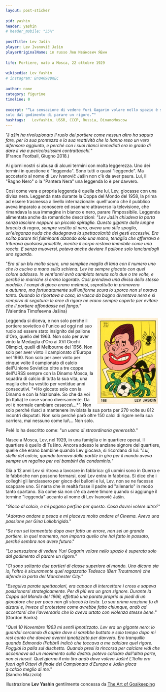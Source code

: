 ```yaml
---
layout: post-sticker

pid: yashin
header: yashin
# header_mobile: "35%"

postTitle: Lev Jašin
player: Lev Ivanovič Jašin
playerOriginalName: in russo Лев Ива́нович Я́шин

life: Portiere, nato a Mosca, 22 ottobre 1929

wikipedia: Lev_Yashin
# instagram: BnUA698BnEC

author: none
category: figurine
timeline: 0

excerpt: "“La sensazione di vedere Yuri Gagarin volare nello spazio è superata
solo dal godimento di parare un rigore.”"
hashtags:   LevYashin, USSR, CCCP, Russia, DinamoMoscow
---
```

"J _ašin ha rivoluzionato il ruolo del portiere come nessun altro ha
saputo fare, per la sua prontezza e la sua reattività che lo hanno reso
un vero difensore aggiunto, e perché con i suoi rilanci immediati era in
grado di dare il via a pericolosissimi contrattacchi._"
<br/>
(France Football, Giugno 2018.)

Ai giorni nostri si abusa di alcuni termini con molta leggerezza. Uno
dei termini in questione è "leggenda". Sono tutti o quasi "leggende". Ma
accostarlo al nome di Lev Ivanovič Jašin non c'è da aver paura. Lui, il
"Ragno Nero" o la "Pantera Nera" una leggenda lo è per davvero.

Così come vera e propria leggenda è quella che lui, Lev, giocasse con
una divisa nera. Leggenda nata durante la Coppa del Mondo del 1958, la
prima ad essere trasmessa a livello internazionale: quell'uomo che il
pubblico aveva imparato a conoscere ed osannare attraverso la
televisione, che rimandava la sua immagine in bianco e nero, parare
l'impossibile. Leggenda alimentata anche da romantiche descrizioni:
"*Lev Jašin chiudeva la porta senza lasciare neppure un piccolo
spiraglio. Questo gigante dalle lunghe braccia di ragno, sempre vestito
di nero, aveva uno stile spoglio, un'eleganza nuda che disdegnava la
spettacolarità dei gesti eccessivi. Era solito parare tiri fulminanti
alzando solo una mano, tenaglia che afferrava e triturava qualsiasi
proiettile, mentre il corpo restava immobile come una roccia. E senza
muoversi, poteva anche deviare il pallone solo lanciandogli uno
sguardo.*

"*Era di un blu molto scuro, una semplice maglia di lana con il numero
uno che io cucivo a mano sulla schiena. Lev ha sempre giocato con quel
colore addosso. In vent'anni avrà cambiato tenuta solo due o tre
volte, e perché le maniche si erano logorate. Così prendeva una divisa
dello stesso modello. I campi di gioco erano melmosi, soprattutto in
primavera e autunno, ma fortunatamente sull'uniforme scura lo sporco non
si notava tanto. Quando la riportava a casa, la vasca da bagno diventava
nera e si riempiva di segatura: le aree di rigore ne erano sempre
coperte per evitare che il portiere affondasse nel fango."*
<br/>
(Valentina Timofeevna Jašina)

<img class="responsive-img margin-1em w40 hidden-xs" src="assets/pics/stickers/yashin2.png" alt="{{page.title}}" align="right">
Leggenda si diceva, e non solo perché il portiere sovietico è l'unico ad
oggi nel suo ruolo ad essere stato insignito del pallone d'Oro, quello
del 1963. Non solo per aver vinto la Medaglia d'Oro ai XVI Giochi
Olimpici, quelli di Melbourne del 1956. Non solo per aver vinto il
campionato d'Europa nel 1960. Non solo per aver vinto per cinque volte
il campionato di calcio dell'Unione Sovietica oltre a tre coppe
dell'URSS sempre con la Dinamo Mosca, la squadra di calcio di tutta la
sua vita, una maglia che ha vestito per ventidue anni consecutivi. "*Ho
giocato solo con la Dinamo e con la Nazionale. So che da voi (in Italia)
le cose vanno diversamente. Da voi è normale cambiare casacca\...*". Non
solo perché riuscì a mantenere inviolata la sua porta per 270 volte su
812 incontri disputati. Non solo perché parò oltre 150 calci di rigore
nella sua carriera, mai nessuno come lui\... Non solo. 

Pelé lo ha descritto come: "*un uomo di straordinaria generosità.*"

Nasce a Mosca, Lev, nel 1929, in una famiglia e in quartiere operai. Il
quartiere è quello di Tušino. Ancora adesso le anziane signore del
quartiere, quelle che erano bambine quando Lev giocava, si ricordano di
lui: "*Lui, stella del calcio, quando tornava dalle partite in giro per
il mondo aveva sempre un regalino per noi bambini del condominio.*"

Già a 12 anni Lev si ritrova a lavorare in fabbrica: gli uomini sono in
Guerra e le fabbriche non possono fermarsi, così Lev entra in fabbrica.
Si dice che i colleghi gli lanciassero per gioco dei bulloni e lui, Lev,
non se ne facesse scappare uno. Si narra che in realtà fosse il padre ad
"allenarlo" in modo tanto spartano. Sia come sia non c'è da avere timore
quando si aggiunge il termine "leggenda" accanto al nome di Lev Ivanovič
Jašin.

"*Gioco al calcio, e mi pagano perfino per questo. Cosa dovrei volere
altro?*"

"*Adoravo andare a pesca e mi piaceva molto andare al Cinema. Avevo una
passione per Gina Lollobrigida.*"

"*Se non sei tormentato dopo aver fatto un errore, non sei un grande
portiere. In quel momento, non importa quello che hai fatto in passato,
perché sembra non avere futuro*."

*"La sensazione di vedere Yuri Gagarin volare nello spazio è superata
solo dal godimento di parare un rigore."*

"*Ci sono soltanto due portieri di classe superiore al mondo. Uno dicono
sia io, l'altro è sicuramente quel ragazzotto Tedesco (Bert Trautmann)
che difende la porta del Manchester City."*

"*Eseguiva parate spettacolari, era capace di intercettare i cross e
sapeva posizionarsi strategicamente. Per di più era un gran signore.
Durante la Coppa del Mondo del 1966, effettuò una parata proprio ai
piedi di un giocatore che per poco non gli staccò la testa. La sua prima
reazione fu di alzarsi e, invece di protestare come avrebbe fatto
chiunque, andò ad accertarsi che l'avversario che lo aveva urtato con
violenza stesse bene.*"
<br/>(Gordon Banks)

"*Quel 10 Novembre 1963* *mi sentii ipnotizzato. Lev era un gigante
nero: lo guardai cercando di capire dove si sarebbe buttato e solo tempo
dopo mi resi conto che doveva avermi ipnotizzato per davvero. Ero
tranquillo quando Edmondo (Fabbri) indicò che toccava a me calciare quel
rigore. Poggiai la palla sul dischetto. Quando presi la rincorsa per
calciare vidi che accennava ad un movimento sulla destra: potevo
calciare dall'altra parte, non ci riuscii. Quel giorno il mio tiro andò
dove voleva Jašin! L'Italia era fuori agli Ottavi di finale del
Campionato d'Europa e Jašin gioca a calcio meglio di me.*"
<br/>
(Sandro Mazzola)

<div class="post-disclaimer">
Illustrazione <b>Lev Yashin</b> gentilmente concessa da <a title="Lev Yashin - The Art of Goalkeeping" href="http://theartofgoalkeeping.com/" target="_blank">The Art of Goalkeeping</a>
</div>
